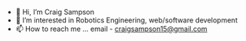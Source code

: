 - 👋 Hi, I’m Craig Sampson
- 👀 I’m interested in Robotics Engineering, web/software development
- 📫 How to reach me ... email - craigsampson15@gmail.com

<!---
csam15/csam15 is a ✨ special ✨ repository because its `README.md` (this file) appears on your GitHub profile.
You can click the Preview link to take a look at your changes.
--->
